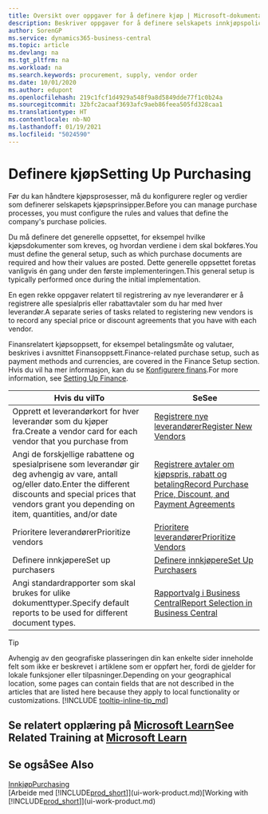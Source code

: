 ```yaml
---
title: Oversikt over oppgaver for å definere kjøp | Microsoft-dokumentasjon
description: Beskriver oppgaver for å definere selskapets innkjøpspolicyer og definere kjøpsprosessene.
author: SorenGP
ms.service: dynamics365-business-central
ms.topic: article
ms.devlang: na
ms.tgt_pltfrm: na
ms.workload: na
ms.search.keywords: procurement, supply, vendor order
ms.date: 10/01/2020
ms.author: edupont
ms.openlocfilehash: 219c1fcf1d4929a548f9a8d5849dde77f1c0b24a
ms.sourcegitcommit: 32bfc2acaaf3693afc9aeb86feea505fd328caa1
ms.translationtype: HT
ms.contentlocale: nb-NO
ms.lasthandoff: 01/19/2021
ms.locfileid: "5024590"
---
```

# <a name="setting-up-purchasing"></a><span data-ttu-id="d33b3-103">Definere kjøp</span><span class="sxs-lookup"><span data-stu-id="d33b3-103">Setting Up Purchasing</span></span>
<span data-ttu-id="d33b3-104">Før du kan håndtere kjøpsprosesser, må du konfigurere regler og verdier som definerer selskapets kjøpsprinsipper.</span><span class="sxs-lookup"><span data-stu-id="d33b3-104">Before you can manage purchase processes, you must configure the rules and values that define the company's purchase policies.</span></span>

<span data-ttu-id="d33b3-105">Du må definere det generelle oppsettet, for eksempel hvilke kjøpsdokumenter som kreves, og hvordan verdiene i dem skal bokføres.</span><span class="sxs-lookup"><span data-stu-id="d33b3-105">You must define the general setup, such as which purchase documents are required and how their values are posted.</span></span> <span data-ttu-id="d33b3-106">Dette generelle oppsettet foretas vanligvis én gang under den første implementeringen.</span><span class="sxs-lookup"><span data-stu-id="d33b3-106">This general setup is typically performed once during the initial implementation.</span></span>

<span data-ttu-id="d33b3-107">En egen rekke oppgaver relatert til registrering av nye leverandører er å registrere alle spesialpris eller rabattavtaler som du har med hver leverandør.</span><span class="sxs-lookup"><span data-stu-id="d33b3-107">A separate series of tasks related to registering new vendors is to record any special price or discount agreements that you have with each vendor.</span></span>

<span data-ttu-id="d33b3-108">Finansrelatert kjøpsoppsett, for eksempel betalingsmåte og valutaer, beskrives i avsnittet Finansoppsett.</span><span class="sxs-lookup"><span data-stu-id="d33b3-108">Finance-related purchase setup, such as payment methods and currencies, are covered in the Finance Setup section.</span></span> <span data-ttu-id="d33b3-109">Hvis du vil ha mer informasjon, kan du se [Konfigurere finans](finance-setup-finance.md).</span><span class="sxs-lookup"><span data-stu-id="d33b3-109">For more information, see [Setting Up Finance](finance-setup-finance.md).</span></span>

| <span data-ttu-id="d33b3-110">Hvis du vil</span><span class="sxs-lookup"><span data-stu-id="d33b3-110">To</span></span> | <span data-ttu-id="d33b3-111">Se</span><span class="sxs-lookup"><span data-stu-id="d33b3-111">See</span></span> |
| --- | --- |
| <span data-ttu-id="d33b3-112">Opprett et leverandørkort for hver leverandør som du kjøper fra.</span><span class="sxs-lookup"><span data-stu-id="d33b3-112">Create a vendor card for each vendor that you purchase from</span></span>|[<span data-ttu-id="d33b3-113">Registrere nye leverandører</span><span class="sxs-lookup"><span data-stu-id="d33b3-113">Register New Vendors</span></span>](purchasing-how-register-new-vendors.md) |
| <span data-ttu-id="d33b3-114">Angi de forskjellige rabattene og spesialprisene som leverandør gir deg avhengig av vare, antall og/eller dato.</span><span class="sxs-lookup"><span data-stu-id="d33b3-114">Enter the different discounts and special prices that vendors grant you depending on item, quantities, and/or date</span></span> |[<span data-ttu-id="d33b3-115">Registrere avtaler om kjøpspris, rabatt og betaling</span><span class="sxs-lookup"><span data-stu-id="d33b3-115">Record Purchase Price, Discount, and Payment Agreements</span></span>](purchasing-how-record-purchase-price-discount-payment-agreements.md) |
| <span data-ttu-id="d33b3-116">Prioritere leverandører</span><span class="sxs-lookup"><span data-stu-id="d33b3-116">Prioritize vendors</span></span> |[<span data-ttu-id="d33b3-117">Prioritere leverandører</span><span class="sxs-lookup"><span data-stu-id="d33b3-117">Prioritize Vendors</span></span>](purchasing-how-prioritize-vendors.md) |
| <span data-ttu-id="d33b3-118">Definere innkjøpere</span><span class="sxs-lookup"><span data-stu-id="d33b3-118">Set up purchasers</span></span> |[<span data-ttu-id="d33b3-119">Definere innkjøpere</span><span class="sxs-lookup"><span data-stu-id="d33b3-119">Set Up Purchasers</span></span>](purchasing-how-setup-purchasers.md) |
|<span data-ttu-id="d33b3-120">Angi standardrapporter som skal brukes for ulike dokumenttyper.</span><span class="sxs-lookup"><span data-stu-id="d33b3-120">Specify default reports to be used for different document types.</span></span>|[<span data-ttu-id="d33b3-121">Rapportvalg i Business Central</span><span class="sxs-lookup"><span data-stu-id="d33b3-121">Report Selection in Business Central</span></span>](across-report-selections.md)|

> [!TIP]
> <span data-ttu-id="d33b3-122">Avhengig av den geografiske plasseringen din kan enkelte sider inneholde felt som ikke er beskrevet i artiklene som er oppført her, fordi de gjelder for lokale funksjoner eller tilpasninger.</span><span class="sxs-lookup"><span data-stu-id="d33b3-122">Depending on your geographical location, some pages can contain fields that are not described in the articles that are listed here because they apply to local functionality or customizations.</span></span> [!INCLUDE [tooltip-inline-tip_md](includes/tooltip-inline-tip_md.md)]

## <a name="see-related-training-at-microsoft-learn"></a><span data-ttu-id="d33b3-123">Se relatert opplæring på [Microsoft Learn](/learn/paths/trade-get-started-dynamics-365-business-central/)</span><span class="sxs-lookup"><span data-stu-id="d33b3-123">See Related Training at [Microsoft Learn](/learn/paths/trade-get-started-dynamics-365-business-central/)</span></span>

## <a name="see-also"></a><span data-ttu-id="d33b3-124">Se også</span><span class="sxs-lookup"><span data-stu-id="d33b3-124">See Also</span></span>

[<span data-ttu-id="d33b3-125">Innkjøp</span><span class="sxs-lookup"><span data-stu-id="d33b3-125">Purchasing</span></span>](purchasing-manage-purchasing.md)  
<span data-ttu-id="d33b3-126">[Arbeide med [!INCLUDE[prod_short](includes/prod_short.md)]](ui-work-product.md)</span><span class="sxs-lookup"><span data-stu-id="d33b3-126">[Working with [!INCLUDE[prod_short](includes/prod_short.md)]](ui-work-product.md)</span></span>
